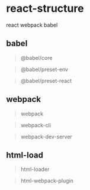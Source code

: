 # react-structure
react webpack babel

## babel
> @babel/core

> @babel/preset-env

> @babel/preset-react

## webpack
> webpack

> webpack-cli

> webpack-dev-server

## html-load
> html-loader

> html-webpack-plugin
